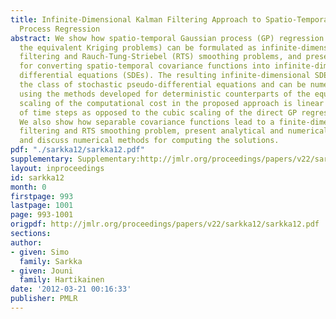 ```yaml
---
title: Infinite-Dimensional Kalman Filtering Approach to Spatio-Temporal Gaussian
  Process Regression
abstract: We show how spatio-temporal Gaussian process (GP) regression problems (or
  the equivalent Kriging problems) can be formulated as infinite-dimensional Kalman
  filtering and Rauch-Tung-Striebel (RTS) smoothing problems, and present a procedure
  for converting spatio-temporal covariance functions into infinite-dimensional stochastic
  differential equations (SDEs). The resulting infinite-dimensional SDEs belong to
  the class of stochastic pseudo-differential equations and can be numerically treated
  using the methods developed for deterministic counterparts of the equations. The
  scaling of the computational cost in the proposed approach is linear in the number
  of time steps as opposed to the cubic scaling of the direct GP regression solution.
  We also show how separable covariance functions lead to a finite-dimensional Kalman
  filtering and RTS smoothing problem, present analytical and numerical examples,
  and discuss numerical methods for computing the solutions.
pdf: "./sarkka12/sarkka12.pdf"
supplementary: Supplementary:http://jmlr.org/proceedings/papers/v22/sarkka12/sarkka12Supple.pdf
layout: inproceedings
id: sarkka12
month: 0
firstpage: 993
lastpage: 1001
page: 993-1001
origpdf: http://jmlr.org/proceedings/papers/v22/sarkka12/sarkka12.pdf
sections: 
author:
- given: Simo
  family: Sarkka
- given: Jouni
  family: Hartikainen
date: '2012-03-21 00:16:33'
publisher: PMLR
---
```

